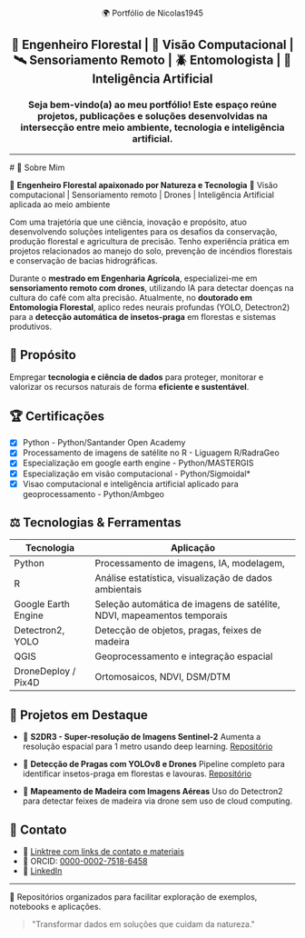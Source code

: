 <div align="center">
 🌍 Portfólio de Nicolas1945

## 🌳 Engenheiro Florestal | 👀 Visão Computacional | 🛰️ Sensoriamento Remoto | 🪲 Entomologista | 🤖 Inteligência Artificial


### Seja bem-vindo(a) ao meu portfólio! Este espaço reúne projetos, publicações e soluções desenvolvidas na intersecção entre meio ambiente, tecnologia e inteligência artificial.
----
<div align="left">
# 🌟 Sobre Mim

🌳 **Engenheiro Florestal apaixonado por Natureza e Tecnologia**
🔬 Visão computacional | Sensoriamento remoto | Drones | Inteligência Artificial aplicada ao meio ambiente

Com uma trajetória que une ciência, inovação e propósito, atuo desenvolvendo soluções inteligentes para os desafios da conservação, produção florestal e agricultura de precisão. Tenho experiência prática em projetos relacionados ao manejo do solo, prevenção de incéndios florestais e conservação de bacias hidrográficas.

Durante o **mestrado em Engenharia Agrícola**, especializei-me em **sensoriamento remoto com drones**, utilizando IA para detectar doenças na cultura do café com alta precisão. Atualmente, no **doutorado em Entomologia Florestal**, aplico redes neurais profundas (YOLO, Detectron2) para a **detecção automática de insetos-praga** em florestas e sistemas produtivos.

## 🔹 Propósito

Empregar **tecnologia e ciência de dados** para proteger, monitorar e valorizar os recursos naturais de forma **eficiente e sustentável**.

## 🏆 Certificações

* [x] Python - Python/Santander Open Academy
* [x] Processamento de imagens de satélite no R - Liguagem R/RadraGeo
* [x] Especialização em google earth engine  - Python/MASTERGIS
* [x] Especialização em visão computacional - Python/Sigmoidal*
* [x] Visao computacional e inteligência artificial aplicado para geoprocessamento  - Python/Ambgeo

## ⚖️ Tecnologias & Ferramentas

| Tecnologia          | Aplicação                                                              |
| ------------------- | ---------------------------------------------------------------------- |
| Python              | Processamento de imagens, IA, modelagem,                               |
| R                   | Análise estatística, visualização de dados ambientais                  |
| Google Earth Engine | Seleção automática de imagens de satélite, NDVI, mapeamentos temporais |
| Detectron2, YOLO    | Detecção de objetos, pragas, feixes de madeira                         |
| QGIS                | Geoprocessamento e integração espacial                                 |
| DroneDeploy / Pix4D | Ortomosaicos, NDVI, DSM/DTM                                            |

## 💼 Projetos em Destaque

* 🔹 **S2DR3 - Super-resolução de Imagens Sentinel-2**
  Aumenta a resolução espacial para 1 metro usando deep learning.
  [Repositório](https://github.com/Nicolas1945/S2DR3-Sentinel2-Superresolucao)

* 🔹 **Detecção de Pragas com YOLOv8 e Drones**
  Pipeline completo para identificar insetos-praga em florestas e lavouras.
  [Repositório](https://github.com/Nicolas1945)

* 🔹 **Mapeamento de Madeira com Imagens Aéreas**
  Uso do Detectron2 para detectar feixes de madeira via drone sem uso de cloud computing.

## 🔎 Contato

* 📱 [Linktree com links de contato e materiais](https://dot.cards/seunomeaqui)
* 👤 ORCID: [0000-0002-7518-6458](https://orcid.org/0000-0002-7518-6458)
* 🔗 [LinkedIn](https://www.linkedin.com/in/seunomeaqui)

---

💼 Repositórios organizados para facilitar exploração de exemplos, notebooks e aplicações.

> "Transformar dados em soluções que cuidam da natureza."
